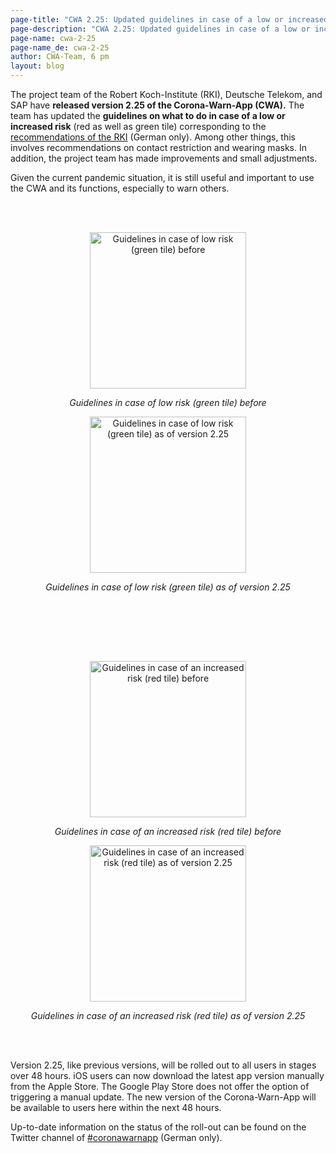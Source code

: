 ```yaml
---
page-title: "CWA 2.25: Updated guidelines in case of a low or increased risk"
page-description: "CWA 2.25: Updated guidelines in case of a low or increased risk"
page-name: cwa-2-25
page-name_de: cwa-2-25
author: CWA-Team, 6 pm
layout: blog
---
```


The project team of the Robert Koch-Institute (RKI), Deutsche Telekom, and SAP have **released version 2.25 of the Corona-Warn-App (CWA).** The team has updated the **guidelines on what to do in case of a low or increased risk** (red as well as green tile) corresponding to the [recommendations of the RKI](https://www.rki.de/DE/Content/InfAZ/N/Neuartiges_Coronavirus/Quarantaene/Absonderung.html) (German only). Among other things, this involves recommendations on contact restriction and wearing masks. In addition, the project team has made improvements and small adjustments. 

Given the current pandemic situation, it is still useful and important to use the CWA and its functions, especially to warn others.  

<!-- overview -->

<br></br>
<div class='container'><div class='row'><div class='col-sm'><center><img class='img-fluid' src='/assets/img/blog/2022-07-27-cwa-2-25/green-tile-before.png' alt='Guidelines in case of low risk (green tile) before' width=250><p><em>Guidelines in case of low risk (green tile) before</em></p></center></div><div class='col-sm'><center><img class='img-fluid' src='/assets/img/blog/2022-07-27-cwa-2-25/green-tile-after.png' alt='Guidelines in case of low risk (green tile) as of version 2.25' width=250><p><em>Guidelines in case of low risk (green tile) as of version 2.25</em></p></center></div></div></div>
<br></br>

<br></br>
<div class='container'><div class='row'><div class='col-sm'><center><img class='img-fluid' src='/assets/img/blog/2022-07-27-cwa-2-25/red-tile-before.png' alt='Guidelines in case of an increased risk (red tile) before' width=250><p><em>Guidelines in case of an increased risk (red tile) before</em></p></center></div><div class='col-sm'><center><img class='img-fluid' src='/assets/img/blog/2022-07-27-cwa-2-25/red-tile-after.png' alt='Guidelines in case of an increased risk (red tile) as of version 2.25' width=250><p><em>Guidelines in case of an increased risk (red tile) as of version 2.25</em></p></center></div></div></div>
<br></br>

Version 2.25, like previous versions, will be rolled out to all users in stages over 48 hours. iOS users can now download the latest app version manually from the Apple Store. The Google Play Store does not offer the option of triggering a manual update. The new version of the Corona-Warn-App will be available to users here within the next 48 hours.

Up-to-date information on the status of the roll-out can be found on the Twitter channel of [#coronawarnapp](https://twitter.com/coronawarnapp) (German only).
